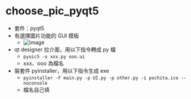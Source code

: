 # choose_pic_pyqt5
- 套件：pyqt5
- 有選擇圖片功能的 GUI 模板
  - ![image](https://user-images.githubusercontent.com/84313696/215020178-f0220997-d05c-4db4-80b2-f2b2293a2b8c.png)
- qt designer 拉介面，用以下指令轉成 py 檔
  - ```pyuic5 -o xxx.py ooo.ui```
  - xxx、ooo 為檔名
- 裝套件 pyinstaller，用以下指令生成 exe
  - ```pyinstaller -F main.py -p UI.py -p other.py -i pochita.ico --noconsole```
  - 檔名自己填
